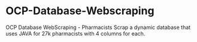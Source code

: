 # OCP-Database-Webscraping
OCP Database WebScraping - Pharmacists
Scrap a dynamic database that uses JAVA for 27k pharmacists with 4 columns for each.
